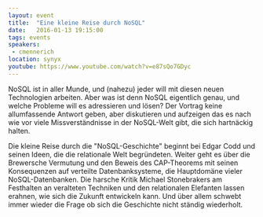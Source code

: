 ```yaml
---
layout: event
title:  "Eine kleine Reise durch NoSQL"
date:   2016-01-13 19:15:00
tags: events
speakers: 
 - cmennerich
location: synyx
youtube: https://www.youtube.com/watch?v=e87sQo7GDyc
---
```


NoSQL ist in aller Munde, und (nahezu) jeder will mit diesen neuen Technologien arbeiten. Aber was ist denn NoSQL eigentlich genau, und welche Probleme will es adressieren und lösen? Der Vortrag keine allumfassende Antwort geben, aber diskutieren und aufzeigen das es nach wie vor viele Missverständnisse in der NoSQL-Welt gibt, die sich hartnäckig halten.

Die kleine Reise durch die "NoSQL-Geschichte" beginnt bei Edgar Codd und seinen Ideen, die die relationale Welt begründeten. Weiter geht es über die Brewersche Vermutung und den Beweis des CAP-Theorems mit seinen Konsequenzen auf verteilte Datenbanksysteme, die Hauptdomäne vieler NoSQL-Datenbanken. Die harsche Kritik Michael Stonebrakers am Festhalten an veralteten Techniken und den relationalen Elefanten lassen erahnen, wie sich die Zukunft entwickeln kann. Und über allem schwebt immer wieder die Frage ob sich die Geschichte nicht ständig wiederholt.

